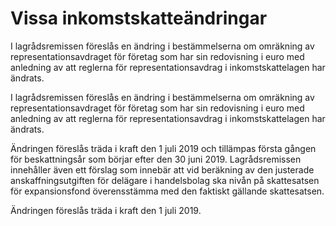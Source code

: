 # Vissa inkomstskatteändringar

I lagrådsremissen föreslås en ändring i bestämmelserna om omräkning av representationsavdraget för företag som har sin redovisning i euro med anledning av att reglerna för representationsavdrag i inkomstskattelagen
har ändrats.

I lagrådsremissen föreslås en ändring i bestämmelserna om omräkning av representationsavdraget för företag som har sin redovisning i euro med anledning av att reglerna för representationsavdrag i inkomstskattelagen
har ändrats.

Ändringen föreslås träda i kraft den 1 juli 2019 och tillämpas första
gången för beskattningsår som börjar efter den 30 juni 2019.
Lagrådsremissen innehåller även ett förslag som innebär att vid
beräkning av den justerade anskaffningsutgiften för delägare i handelsbolag ska nivån på skattesatsen för expansionsfond överensstämma med den faktiskt gällande skattesatsen.

Ändringen föreslås träda i kraft den 1 juli 2019.
